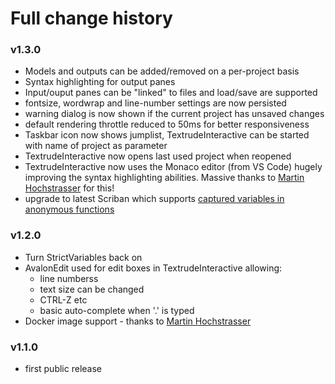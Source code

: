 # Full change history

### v1.3.0 
- Models and outputs can be added/removed on a per-project basis
- Syntax highlighting for output panes
- Input/ouput panes can be "linked" to files and load/save are supported
- fontsize, wordwrap and line-number settings are now persisted
- warning dialog is now shown if the current project has unsaved changes
- default rendering throttle reduced to 50ms for better responsiveness
- Taskbar icon now shows jumplist, TextrudeInteractive can be started with name of project as parameter
- TextrudeInteractive now opens last used project when reopened
- TextrudeInteractive now uses the Monaco editor (from VS Code) hugely improving the syntax highlighting abilities.   Massive thanks to [Martin Hochstrasser](https://github.com/highstreeto) for this! 
- upgrade to latest Scriban which supports [captured variables in anonymous functions](https://github.com/scriban/scriban/issues/322)

### v1.2.0
- Turn StrictVariables back on
- AvalonEdit used for edit boxes in TextrudeInteractive allowing:
  - line numberss
  - text size can be changed
  - CTRL-Z etc
  - basic auto-complete when '.' is typed
- Docker image support - thanks to [Martin Hochstrasser](https://github.com/highstreeto)

### v1.1.0
- first public release